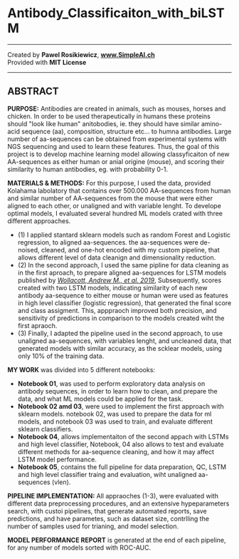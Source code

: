 # Antibody_Classificaiton_with_biLSTM
---
Created by __Pawel Rosikiewicz__, __www.SimpleAI.ch__  
Provided with __MIT License__
___

## __ABSTRACT__
__PURPOSE:__ Antibodies are created in animals, such as mouses, horses and chicken. In order to be used therapeutically in humans these proteins should "look like human" anitobodies, ie. they should have similar amino-acid sequence (aa), composition, structure etc... to humna antibodies. Large number of aa-sequences can be obtained from experimental systems with NGS sequencing and used to learn these features. Thus, the goal of this project is to develop machine learning model allowing classyficaiton of new AA-sequences as either human or anial origine (mouse), and scoring their similarity to human antibodies, eg. with probability 0-1.

__MATERIALS & METHODS:__ For this purpose, I used the data, provided Kolahama labolatory that contains over 500.000 AA-sequences from human and similar number of AA-sequences from the mouse that were either aligned to each other, or unaligned and with variable lenght. To develope optimal models, I evaluated several hundred ML models crated with three different approaches.
* (1) I applied stantard sklearn models such as random Forest and Logistic regression, to aligned aa-sequences. the aa-sequences were de-noised, cleaned, and one-hot encoded with my custom pipeline, that allows different level of data cleanign and dimensionality reduction.
* (2) In the second approach, I used the same pipline for data cleaning as in the first aproach, to prepare aligned aa-sequences for LSTM models published by *[Wollacott, Andrew M., et al. 2019](https://academic.oup.com/peds/article/32/7/347/5554642?login=true)*, Subsequently, scores created with two LSTM models, indicating similarity of each new antibody aa-sequence to either mouse or human were used as features in high level classifier (logistic regression), that generated the final score and class assigment. This, apppraoch improved both precision, and sensitivity of predictions in comparison to the models created wiht the first apraoch.
* (3) Finally, I adapted the pipeline used in the second approach, to use unaligned aa-sequences, with variables lenght, and uncleaned data, that generated models with similar accuracy, as the scklear models, using only 10% of the training data.
  
__MY WORK__ was divided into 5 different notebooks:
* __Notebook 01__, was used to perform exploratory data analysis on antibody sequences, in order to learn how to clean, and prepare the data, and what ML models could be applied for the task.
* __Notebook 02 amd 03__, were used to implement the first approach with sklearn models. notebook 02, was used to prepare the data for ml models, and notebook 03 was used to train, and evaluate different sklearn classifiers. 
* __Notebook 04__, allows implementaiton of the second appach with LSTMs and high level classifier, Notebook, 04 also allows to test and evaluate different methods for aa-sequence cleaning, and how it may affect LSTM model performance.
* __Notebook 05__, contains the full pipeline for data preparation, QC, LSTM and high level classifier traing and evaluation, wiht unaligned aa-sequences (vlen).

__PIPELINE IMPLEMENTATION:__ All appraoches (1-3), were evaluated with different data preprocessing procedures, and an extensive hypeparameters search, with custoi pipelines, that generate automated reports, save predictions, and have parametes, such as dataset size, contrlling the number of samples used for trianing, and model selection.

__MODEL PERFORMANCE REPORT__ is generated at the end of each pipeline, for any number of models sorted with ROC-AUC.



